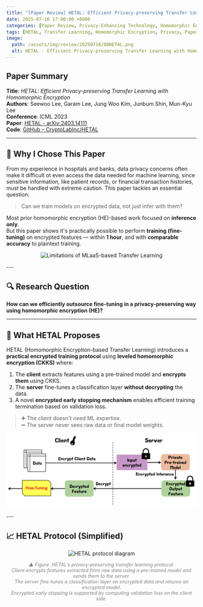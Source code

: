 ```yaml
---
title: "[Paper Review] HETAL: Efficient Privacy-preserving Transfer Learning with Homomorphic Encryption"
date: 2025-07-16 17:00:00 +0900
categories: [Paper Review, Privacy-Enhancing Technology, Homomorphic Encryption]
tags: [HETAL, Transfer Learning, Homomorphic Encryption, Privacy, Paper Review]
image:
  path: /assets/img/review/20250716/00HETAL.png
  alt: HETAL - Efficient Privacy-preserving Transfer Learning with Homomorphic Encryption
---
```


## Paper Summary
**Title**: *HETAL: Efficient Privacy-preserving Transfer Learning with Homomorphic Encryption*  
**Authors**: Seewoo Lee, Garam Lee, Jung Woo Kim, Junbum Shin, Mun-Kyu Lee  
**Conference**: ICML 2023  
**Paper**: [HETAL - arXiv:2403.14111](https://arxiv.org/abs/2403.14111)  
**Code**: [GitHub – CryptoLabInc/HETAL](https://github.com/CryptoLabInc/HETAL)

---
## 📌 Why I Chose This Paper

From my experience in hospitals and banks, data privacy concerns often make it difficult ot even access the data needed for machine learning, since sensitive information, like patient records, or financial transaction histories, must be handled with extreme caution.
This paper tackles an essential question:

> Can we train models on encrypted data, not just infer with them?

Most prior homomorphic encryption (HE)-based work focused on **inference only**.  
But this paper shows it's practically possible to perform **training (fine-tuning)** on encrypted features — within **1 hour**, and with **comparable accuracy** to plaintext training.

<p align="center">
  <img src="/assets/images/7B04B9E8-B886-4A4C-87A9-621300B45FB6.png" alt="Limitations of MLaaS-based Transfer Learning" width="600"/>
</p>
---

## 🔍 Research Question

**How can we efficiently outsource fine-tuning in a privacy-preserving way using homomorphic encryption (HE)?**

---

## 🔐 What HETAL Proposes

HETAL (Homomorphic Encryption-based Transfer Learning) introduces a **practical encrypted training protocol** using **leveled homomorphic encryption (CKKS)** where:

1. The **client** extracts features using a pre-trained model and **encrypts them** using CKKS.
2. The **server** fine-tunes a classification layer **without decrypting** the data.
3. A novel **encrypted early stopping mechanism** enables efficient training termination based on validation loss.

> ➕ The client doesn't need ML expertise.  
> ➖ The server never sees raw data or final model weights.

<p align="center">
  <img src="assets/img/review/20250716/01previous_protocol.png" alt="Limitations of MLaaS-based Transfer Learning" width="600"/>
</p>
---

## 📈 HETAL Protocol (Simplified)
<p align="center">
  <img src="assets/img/review/20250716/02HETAL_protocol.pngg" alt="HETAL protocol diagram" width="600"/>
</p>
<p align="center" style="font-size: 0.9em; color: gray;">
  <i>▲ Figure. HETAL’s privacy-preserving transfer learning protocol.<br>
  Client encrypts features extracted from raw data using a pre-trained model and sends them to the server.<br>
  The server fine-tunes a classification layer on encrypted data and returns an encrypted model.<br>
  Encrypted early stopping is supported by computing validation loss on the client side.</i>
</p>
